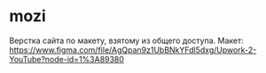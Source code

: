 # mozi
Верстка сайта по макету, взятому из общего доступа.
Макет: https://www.figma.com/file/AgQpan9z1UbBNkYFdl5dxg/Upwork-2-YouTube?node-id=1%3A89380
